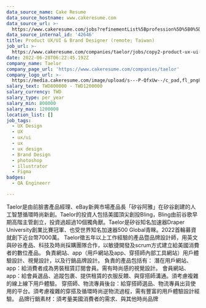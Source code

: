 ```yaml
---
data_source_name: Cake Resume
data_source_hostname: www.cakeresume.com
data_source_url: >-
  https://www.cakeresume.com/jobs?refinementList%5Bprofession%5D%5B0%5D=engineering_qa-engineer&refinementList%5Bsalary_currency%5D=TWD&range%5Bsalary_range%5D%5Bmin%5D=800096
data_source_internal_id: '42646'
title: Product UX/UI & Brand Designer (remote; Taiwan)
job_url: >-
  https://www.cakeresume.com/companies/taelor/jobs/copy2-product-ux-ui-brand-designer-remote-taiwan
date: 2022-06-28T06:22:45.192Z
company_name: Taelor
company_page_url: 'https://www.cakeresume.com/companies/taelor'
company_logo_url: >-
  https://media.cakeresume.com/image/upload/s---P-QfxUw--/c_pad,fl_png8,h_200,w_200/v1654080607/yjikdzpohybizsgdl052.png
salary_text: TWD800000 - TWD1200000
salary_currency: TWD
salary_type: per_year
salary_min: 800000
salary_max: 1200000
location_list: []
job_tags:
  - UX Design
  - UX
  - ux/ui
  - ux
  - ux design
  - Brand Design
  - photoshop
  - illustrator
  - Figma
badges:
  - QA Engineerr

---
```


Taelor是由前臉書產品經理、eBay新興市場產品長「矽谷阿雅」在矽谷創建的人工智慧循環時尚新創。Taelor的投資人包括美國頂尖創投Bling，Bling由前谷歌早期高階主管創立，投資過超過10個獨角獸。Taelor是矽谷知名加速器Draper University創業比賽冠軍、也受世界知名加速器500 Global青睞。2022首輪募資就創下近台幣7000萬。 Taelor徵五年以上工作經驗的產品暨品牌設計師，用英文與矽谷產品、科技及時尚採購團隊合作，以敏捷開發及scrum方式建立給美國消費者的數位產品。 負責網站、app（用戶網站及app、穿搭師內部工具網站）用戶體驗設計、視覺設計，以及行銷品牌設計。 負責的產品包括有： 潛在用戶網站、app：給消費者成為男裝租賃訂閱會員。需有時尚感的視覺設計。 會員網站、app：給會員選品、追蹤包裹、提供租賃的衣服反饋、與穿搭師溝通。須考慮複雜的線上線下用戶體驗。 穿搭師、物流專員後台：給穿搭師選品、物流專員出貨使用的平台。須考慮複雜的穿搭及循環時尚逆物流過程，需有豐富的用戶體驗設計經驗。 品牌行銷素材：須考量美國消費者的需求、與其他時尚品牌